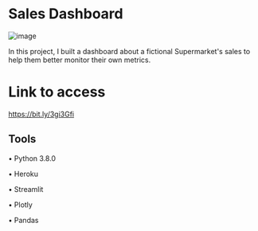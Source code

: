 # Sales Dashboard

![image]("image.png")

In this project, I built a dashboard about a fictional Supermarket's sales to help them better monitor their own metrics.

# Link to access

https://bit.ly/3gi3Gfi

## Tools

• Python 3.8.0

• Heroku

• Streamlit

• Plotly

• Pandas
